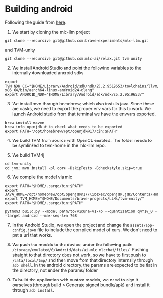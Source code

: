 # Building android

Following the guide from [here](https://mlc.ai/mlc-llm/docs/deploy/android.html).

1. We start by cloning the mlc-llm project

```
git clone --recursive git@github.com:brave-experiments/mlc-llm.git
```

and TVM-unity

```
git clone --recursive git@github.com:mlc-ai/relax.git tvm-unity
```

2. We install Android Studio and point the following variables to the internally downloaded android sdks

```
export TVM_NDK_CC="$HOME/Library/Android/sdk/ndk/25.2.9519653/toolchains/llvm/prebuilt/darwin-x86_64/bin/aarch64-linux-android24-clang"
export ANDROID_NDK="$HOME/Library/Android/sdk/ndk/25.2.9519653/"
```

3. We install mvn through homebrew, which also installs java. Since these are casks, we need to export the proper env vars for this to work. We launch Android studio from that terminal we have the envvars exported.

```
brew install maven
brew info openjdk # to check what needs to be exported
export PATH="/opt/homebrew/opt/openjdk@17/bin:$PATH"
```

4. We build TVM from source with OpenCL enabled. The folder needs to be symlinked to tvm-home in the mlc-llm repo.

5. We build TVM4j

```
cd tvm-unity
cd jvm; mvn install -pl core -DskipTests -Dcheckstyle.skip=true
```

6. We compile the model via mlc

```
export PATH="$HOME/.cargo/bin:$PATH"
export JAVA_HOME=/opt/homebrew/opt/openjdk@17/libexec/openjdk.jdk/Contents/Home
export TVM_HOME="$HOME/Documents/brave-projects/LLMs/tvm-unity/"
export PATH="$HOME/.cargo/bin:$PATH"

python3 build.py --model path/to/vicuna-v1-7b --quantization q4f16_0 --target android --max-seq-len 768
```

7. In the Android Studio, we open the project and change the `assets/app-config.json` file to include the compiled model of ours. We don't need to put a url that works.

8. We push the models to the device, under the following path: `/storage/emulated/0/Android/data/ai.mlc.mlcchat/files/`. Pushing straight to that directory does not work, so we have to first push to `/data/local/tmp/` and then move from that directory internally through `adb shell`. In the android directory, the params are expected to be flat in the directory, not under the params/ folder.

9. To build the application with custom models, we need to sign it ourselves (through build > Generate signed bundle/apk) and install it through `adb install`.